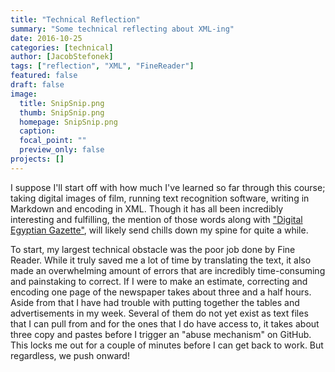 ```yaml
---
title: "Technical Reflection"
summary: "Some technical reflecting about XML-ing"
date: 2016-10-25
categories: [technical]
author: [JacobStefonek]
tags: ["reflection", "XML", "FineReader"]
featured: false
draft: false
image:
  title: SnipSnip.png
  thumb: SnipSnip.png
  homepage: SnipSnip.png
  caption:
  focal_point: ""
  preview_only: false
projects: []
---
```

I suppose I'll start off with how much I've learned so far through this course; taking digital images of film, running text recognition software, writing in Markdown and encoding in XML. Though it has all been incredibly interesting and fulfilling, the mention of those words along with ["Digital Egyptian Gazette"](https://dig-eg-gaz.github.io/), will likely send chills down my spine for quite a while.

To start, my largest technical obstacle was the poor job done by Fine Reader. While it truly saved me a lot of time by translating the text, it also made an overwhelming amount of errors that are incredibly time-consuming and painstaking to correct. If I were to make an estimate, correcting and encoding one page of the newspaper takes about three and a half hours. Aside from that I have had trouble with putting together the tables and advertisements in my week. Several of them do not yet exist as text files that I can pull from and for the ones that I do have access to, it takes about three copy and pastes before I trigger an "abuse mechanism" on GitHub. This locks me out for a couple of minutes before I can get back to work. But regardless, we push onward!

